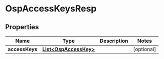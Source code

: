 # OspAccessKeysResp

## Properties
Name | Type | Description | Notes
------------ | ------------- | ------------- | -------------
**accessKeys** | [**List&lt;OspAccessKey&gt;**](OspAccessKey.md) |  |  [optional]
